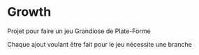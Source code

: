 # Growth
Projet pour faire un jeu Grandiose de Plate-Forme

Chaque ajout voulant être fait pour le jeu nécessite une branche
